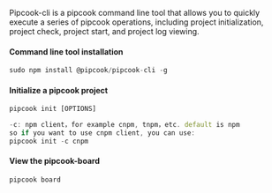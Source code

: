 Pipcook-cli is a pipcook command line tool that allows you to quickly execute a series of pipcook operations, including project initialization, project check, project start, and project log viewing.

<a name="RhDhK"></a>
#### Command line tool installation

```typescript
sudo npm install @pipcook/pipcook-cli -g
```

<a name="MEdO8"></a>
#### Initialize a pipcook project

```typescript
pipcook init [OPTIONS]

-c: npm client，for example cnpm, tnpm，etc. default is npm
so if you want to use cnpm client, you can use:
pipcook init -c cnpm
```

<a name="p1aoX"></a>
#### View the pipcook-board

```typescript
pipcook board
```

